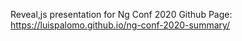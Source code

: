 Reveal,js presentation for Ng Conf 2020
Github Page: https://luispalomo.github.io/ng-conf-2020-summary/
